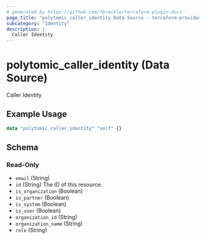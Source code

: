 ```yaml
---
# generated by https://github.com/fbreckle/terraform-plugin-docs
page_title: "polytomic_caller_identity Data Source - terraform-provider-polytomic"
subcategory: "Identity"
description: |-
  Caller Identity
---
```


# polytomic_caller_identity (Data Source)

Caller Identity

## Example Usage

```terraform
data "polytomic_caller_identity" "self" {}
```

<!-- schema generated by tfplugindocs -->
## Schema

### Read-Only

- `email` (String)
- `id` (String) The ID of this resource.
- `is_organization` (Boolean)
- `is_partner` (Boolean)
- `is_system` (Boolean)
- `is_user` (Boolean)
- `organization_id` (String)
- `organization_name` (String)
- `role` (String)


